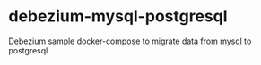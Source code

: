 # debezium-mysql-postgresql
Debezium sample docker-compose to migrate data from mysql to postgresql
